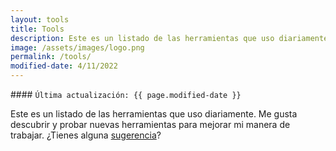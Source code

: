 ```yaml
---
layout: tools
title: Tools
description: Este es un listado de las herramientas que uso diariamente. Me gusta descubrir y probar nuevas herramientas para mejorar mi manera de trabajar. ¿Tienes alguna sugerencia?
image: /assets/images/logo.png
permalink: /tools/
modified-date: 4/11/2022
---
```


<div class="card last-updated mt-3 text-center">
<div class="card-body rounded">
#### <code>Última actualización: {{ page.modified-date }}</code>
</div>
</div>

Este es un listado de las herramientas que uso diariamente. Me gusta descubrir y probar nuevas herramientas para mejorar mi manera de trabajar. ¿Tienes alguna [sugerencia][1]?

[1]: /contacto/